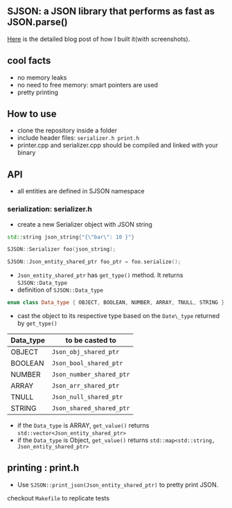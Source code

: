 ## SJSON: a JSON library that performs as fast as JSON.parse()

[Here](https://shree-c.github.io/p_blog/articles/json_parser_part_1/) is the detailed blog post of how I built it(with screenshots).

## cool facts

- no memory leaks
- no need to free memory: smart pointers are used
- pretty printing

## How to use

- clone the repository inside a folder
- include header files: `serializer.h print.h`
- printer.cpp and serializer.cpp should be compiled and linked with your binary

## API

- all entities are defined in SJSON namespace

### serialization: serializer.h

- create a new Serializer object with JSON string

```CPP
std::string json_string{"{\"bar\": 10 }"}

SJSON::Serializer foo(json_string);

SJSON::Json_entity_shared_ptr foo_ptr = foo.serialize();
```

- `Json_entity_shared_ptr` has `get_type()` method. It returns `SJSON::Data_type`
- definition of `SJSON::Data_type`

```CPP
enum class Data_type { OBJECT, BOOLEAN, NUMBER, ARRAY, TNULL, STRING };
```

- cast the object to its respective type based on the `Date\_type` returned by `get_type()`

| Data_type | to be casted to          |
| --------- | ------------------------ |
| OBJECT    | `Json_obj_shared_ptr`    |
| BOOLEAN   | `Json_bool_shared_ptr`   |
| NUMBER    | `Json_number_shared_ptr` |
| ARRAY     | `Json_arr_shared_ptr`    |
| TNULL     | `Json_null_shared_ptr`   |
| STRING    | `Json_shared_shared_ptr` |

- if the `Data_type` is ARRAY, `get_value()` returns `std::vector<Json_entity_shared_ptr>`
- if the `Data_type` is Object, `get_value()` returns `std::map<std::string, Json_entity_shared_ptr>`

## printing : print.h

- Use `SJSON::print_json(Json_entity_shared_ptr)` to pretty print JSON.

checkout `Makefile` to replicate tests
